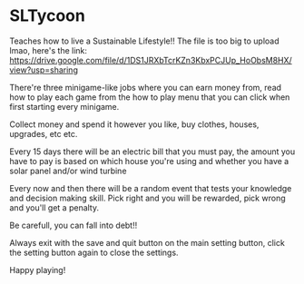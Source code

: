 # SLTycoon
Teaches how to live a Sustainable Lifestyle!!
The file is too big to upload lmao, here's the link:
https://drive.google.com/file/d/1DS1JRXbTcrKZn3KbxPCJUp_HoObsM8HX/view?usp=sharing

There're three minigame-like jobs where you can earn money from, 
read how to play each game from the how to play menu that you can click when first starting every minigame.

Collect money and spend it however you like, buy clothes, houses, upgrades, etc etc.

Every 15 days there will be an electric bill that you must pay, 
the amount you have to pay is based on which house you're using and whether you have a solar panel and/or wind turbine

Every now and then there will be a random event that tests your knowledge and decision making skill.
Pick right and you will be rewarded, pick wrong and you'll get a penalty.

Be carefull, you can fall into debt!!

Always exit with the save and quit button on the main setting button, click the setting button again to close the settings.


Happy playing!
